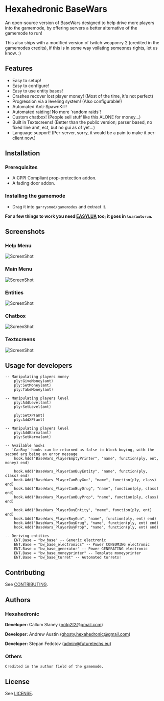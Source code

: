 # Hexahedronic BaseWars
An open-source version of BaseWars designed to help drive more players into the gamemode, by offering servers a better alternative of the gamemode to run!

This also ships with a modified version of twitch weaponry 2 (credited in the gamemodes credits), if this is in some way voilating someones rights, let us know. :)

## Features

* Easy to setup!
* Easy to configure!
* Easy to use entity bases!
* Crashes recover lost player money! (Most of the time, it's not perfect)
* Progression via a leveling system! (Also configurable!)
* Automated Anti-SpawnKill!
* Automated raiding! No more 'random raids'!
* Custom chatbox! (People sell stuff like this ALONE for money...)
* Built in Textscreens! (Better than the public version; parser based, no fixed line amt, ect, but no gui as of yet...)
* Language support! (Per-server, sorry, it would be a pain to make it per-client now.)


## Installation

### Prerequisites
* A CPPI Compliant prop-protection addon.
* A fading door addon.

### Installing the gamemode
* Drag it into ```garrysmod/gamemodes``` and extract it.

**For a few things to work you need [EASYLUA](https://github.com/CapsAdmin/fast_addons/blob/master/lua/helpers/easylua.lua) too; it goes in ```lua/autorun```.**

## Screenshots

### Help Menu
![ScreenShot](http://puu.sh/mALs7/ad13259bff.jpg)
### Main Menu
![ScreenShot](http://puu.sh/mALv7/eefc81fe95.jpg)
### Entities
![ScreenShot](http://puu.sh/mALDK/b199a75830.jpg)
### Chatbox
![ScreenShot](http://puu.sh/mANRz/5577d91aa3.jpg)
### Textscreens
![ScreenShot](http://puu.sh/mAOmT/370b971f4f.jpg)

## Usage for developers

```
-- Manipulating players money
	ply:GiveMoney(amt)
	ply:SetMoney(amt)
	ply:TakeMoney(amt)

-- Manipulating players level
	ply:AddLevel(amt)
	ply:SetLevel(amt)

	ply:SetXP(amt)
	ply:AddXP(amt)

-- Manipulating players level
	ply:AddKarma(amt)
	ply:SetKarma(amt)

-- Available hooks
-- 'CanBuy' hooks can be returned as false to block buying, with the second arg being an error message
	hook.Add("BaseWars_PlayerEmptyPrinter", "name", function(ply, ent, money) end)

	hook.Add("BaseWars_PlayerCanBuyEntity", "name", function(ply, class) end)
	hook.Add("BaseWars_PlayerCanBuyGun", "name", function(ply, class) end)
	hook.Add("BaseWars_PlayerCanBuyDrug", "name", function(ply, class) end)
	hook.Add("BaseWars_PlayerCanBuyProp", "name", function(ply, class) end)

	hook.Add("BaseWars_PlayerBuyEntity", "name", function(ply, ent) end)
	hook.Add("BaseWars_PlayerBuyGun", "name", function(ply, ent) end)
	hook.Add("BaseWars_PlayerBuyDrug", "name", function(ply, ent) end)
	hook.Add("BaseWars_PlayerBuyProp", "name", function(ply, ent) end)

-- Deriving entities
	ENT.Base = "bw_base" -- Generic electronic
	ENT.Base = "bw_base_electronics" -- Power CONSUMING electronic
	ENT.Base = "bw_base_generator" -- Power GENERATING electronic
	ENT.Base = "bw_base_moneyprinter" -- Template moneyprinter
	ENT.Base = "bw_base_turret" -- Automated turrets!
```

## Contributing

See [CONTRIBUTING](CONTRIBUTING.md).

## Authors

### Hexahedronic

  **Developer:** Callum Slaney (notq2f2@gmail.com)

  **Developer:** Andrew Austin (ghosty.hexahedronic@gmail.com)

  **Developer:** Stepan Fedotov (admin@futuretechs.eu)

### Others

	Credited in the author field of the gamemode.

## License

See [LICENSE](LICENSE).
